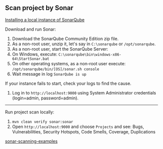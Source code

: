 ## Scan project by Sonar

[Installing a local instance of SonarQube](https://docs.sonarqube.org/latest/setup/get-started-2-minutes/)

Download and run Sonar:
1. Download the SonarQube Community Edition zip file.
1. As a non-root user, unzip it, let's say in `C:\sonarqube` or `/opt/sonarqube`.
1. As a non-root user, start the SonarQube Server:
1. On Windows, execute: `C:\sonarqube\bin\windows-x86-64\StartSonar.bat`
1. On other operating systems, as a non-root user execute: `/opt/sonarqube/bin/[OS]/sonar.sh console`
1. Wait message in log `SonarQube is up`

If your instance fails to start, check your logs to find the cause.
1. Log in to `http://localhost:9000` using System Administrator credentials (login=admin, password=admin).

***

Run project scan locally:
1. `mvn clean verify sonar:sonar`
1. Open `http://localhost:9000` and choose `Projects` and see: Bugs, Vulnerabilities, Security Hotspots, Code Smells, Coverage, Duplications

[sonar-scanning-examples](https://github.com/SonarSource/sonar-scanning-examples/tree/master/sonarqube-scanner-maven/maven-basic)